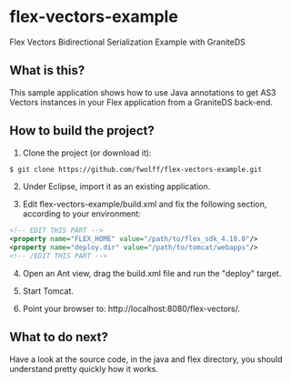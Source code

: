 flex-vectors-example
====================

Flex Vectors Bidirectional Serialization Example with GraniteDS

What is this?
-------------

This sample application shows how to use Java annotations to get AS3 Vectors
instances in your Flex application from a GraniteDS back-end.

How to build the project?
-------------------------

1. Clone the project (or download it):

````bash
$ git clone https://github.com/fwolff/flex-vectors-example.git
````

2. Under Eclipse, import it as an existing application.

3. Edit flex-vectors-example/build.xml and fix the following section,
according to your environment:

```xml
<!-- EDIT THIS PART -->
<property name="FLEX_HOME" value="/path/to/flex_sdk_4.10.0"/>
<property name="deploy.dir" value="/path/to/tomcat/webapps"/>
<!-- /EDIT THIS PART -->
```
4. Open an Ant view, drag the build.xml file and run the "deploy" target.

5. Start Tomcat.

6. Point your browser to: http://localhost:8080/flex-vectors/.

What to do next?
----------------

Have a look at the source code, in the java and flex directory, you should
understand pretty quickly how it works.

 

